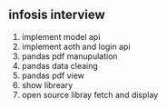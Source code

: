 ## infosis interview 
1. implement model api
2. implement aoth and login api
3. pandas pdf manupulation
4. pandas data cleaing
5. pandas pdf view
6. show libreary 
7. open source libray fetch and display 